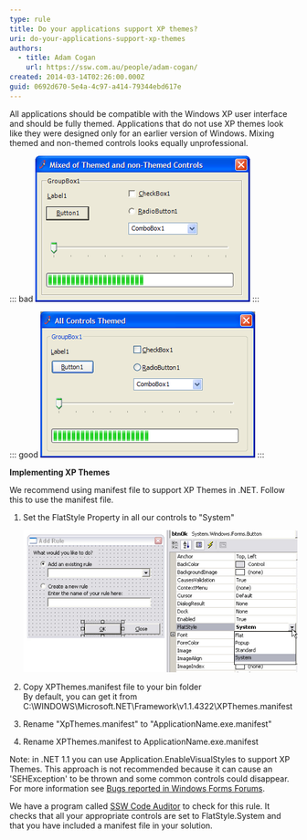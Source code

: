```yaml
---
type: rule
title: Do your applications support XP themes?
uri: do-your-applications-support-xp-themes
authors:
  - title: Adam Cogan
    url: https://ssw.com.au/people/adam-cogan/
created: 2014-03-14T02:26:00.000Z
guid: 0692d670-5e4a-4c97-a414-79344ebd617e
---
```

All applications should be compatible with the Windows XP user interface and should be fully themed. Applications that do not use XP themes look like they were designed only for an earlier version of Windows. Mixing themed and non-themed controls looks equally unprofessional.

<!--endintro-->

::: bad
![Figure: Bad example - XP themes are not used](badxpthemes.gif)
:::

::: good
![Figure: Good example - XP themes are used](goodxpthemes.gif)
:::

**Implementing XP Themes**

We recommend using manifest file to support XP Themes in .NET. Follow this to use the manifest file.

1. Set the FlatStyle Property in all our controls to "System"

   ![Figure: How to set the Button's FlatStyle Property](setbuttonflatstyle.jpg)
2. Copy XPThemes.manifest file to your bin folder\
   By default, you can get it from C:\WINDOWS\Microsoft.NET\Framework\v1.1.4322\XPThemes.manifest
3. Rename "XpThemes.manifest" to "ApplicationName.exe.manifest"
4. Rename XPThemes.manifest to ApplicationName.exe.manifest

Note: in .NET 1.1 you can use Application.EnableVisualStyles to support XP Themes. This approach is not recommended because it can cause an 'SEHException' to be thrown and some common controls could disappear.  For more information see [Bugs reported in Windows Forms Forums](/ssw/Redirect/XPThemeWindowsForms.htm).

We have a program called [SSW Code Auditor](https://ssw.com.au/ssw/CodeAuditor/Rules.aspx#XPThemes) to check for this rule. It checks that all your appropriate controls are set to FlatStyle.System and that you have included a manifest file in your solution.
